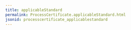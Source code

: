 ```yaml
---
title: applicableStandard
permalink: ProcessCertificate.applicableStandard.html
jsonid: processcertificate_applicablestandard
---
```

